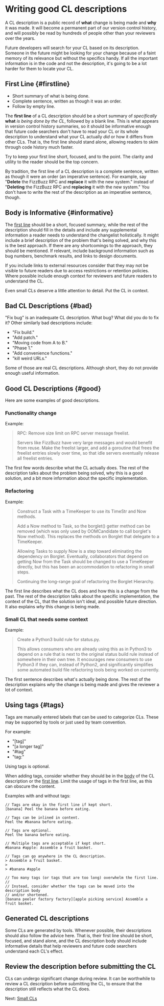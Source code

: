# Writing good CL descriptions



A CL description is a public record of **what** change is being made and **why**
it was made. It will become a permanent part of our version control history, and
will possibly be read by hundreds of people other than your reviewers over the
years.

Future developers will search for your CL based on its description. Someone in
the future might be looking for your change because of a faint memory of its
relevance but without the specifics handy. If all the important information is
in the code and not the description, it's going to be a lot harder for them to
locate your CL.

## First Line {#firstline}

*   Short summary of what is being done.
*   Complete sentence, written as though it was an order.
*   Follow by empty line.

The **first line** of a CL description should be a short summary of
*specifically* **what** *is being done by the CL*, followed by a blank line.
This is what appears in version control history summaries, so it should be
informative enough that future code searchers don't have to read your CL or its
whole description to understand what your CL actually *did* or how it differs
from other CLs. That is, the first line should stand alone, allowing readers to
skim through code history much faster.

Try to keep your first line short, focused, and to the point. The clarity and
utility to the reader should be the top concern.

By tradition, the first line of a CL description is a complete sentence, written
as though it were an order (an imperative sentence). For example, say
\"**Delete** the FizzBuzz RPC and **replace** it with the new system." instead
of \"**Deleting** the FizzBuzz RPC and **replacing** it with the new system."
You don't have to write the rest of the description as an imperative sentence,
though.

## Body is Informative {#informative}

The [first line](#firstline) should be a short, focused summary, while the rest
of the description should fill in the details and include any supplemental
information a reader needs to understand the changelist holistically. It might
include a brief description of the problem that's being solved, and why this is
the best approach. If there are any shortcomings to the approach, they should be
mentioned. If relevant, include background information such as bug numbers,
benchmark results, and links to design documents.

If you include links to external resources consider that they may not be visible
to future readers due to access restrictions or retention policies. Where
possible include enough context for reviewers and future readers to understand
the CL.

Even small CLs deserve a little attention to detail. Put the CL in context.

## Bad CL Descriptions {#bad}

"Fix bug" is an inadequate CL description. What bug? What did you do to fix it?
Other similarly bad descriptions include:

-   "Fix build."
-   "Add patch."
-   "Moving code from A to B."
-   "Phase 1."
-   "Add convenience functions."
-   "kill weird URLs."

Some of those are real CL descriptions. Although short, they do not provide
enough useful information.

## Good CL Descriptions {#good}

Here are some examples of good descriptions.

### Functionality change

Example:

> RPC: Remove size limit on RPC server message freelist.
>
> Servers like FizzBuzz have very large messages and would benefit from reuse.
> Make the freelist larger, and add a goroutine that frees the freelist entries
> slowly over time, so that idle servers eventually release all freelist
> entries.

The first few words describe what the CL actually does. The rest of the
description talks about the problem being solved, why this is a good solution,
and a bit more information about the specific implementation.

### Refactoring

Example:

> Construct a Task with a TimeKeeper to use its TimeStr and Now methods.
>
> Add a Now method to Task, so the borglet() getter method can be removed (which
> was only used by OOMCandidate to call borglet's Now method). This replaces the
> methods on Borglet that delegate to a TimeKeeper.
>
> Allowing Tasks to supply Now is a step toward eliminating the dependency on
> Borglet. Eventually, collaborators that depend on getting Now from the Task
> should be changed to use a TimeKeeper directly, but this has been an
> accommodation to refactoring in small steps.
>
> Continuing the long-range goal of refactoring the Borglet Hierarchy.

The first line describes what the CL does and how this is a change from the
past. The rest of the description talks about the specific implementation, the
context of the CL, that the solution isn't ideal, and possible future direction.
It also explains *why* this change is being made.

### Small CL that needs some context

Example:

> Create a Python3 build rule for status.py.
>
> This allows consumers who are already using this as in Python3 to depend on a
> rule that is next to the original status build rule instead of somewhere in
> their own tree. It encourages new consumers to use Python3 if they can,
> instead of Python2, and significantly simplifies some automated build file
> refactoring tools being worked on currently.

The first sentence describes what's actually being done. The rest of the
description explains *why* the change is being made and gives the reviewer a lot
of context.

## Using tags {#tags}

Tags are manually entered labels that can be used to categorize CLs. These may
be supported by tools or just used by team convention.

For example:

-   "[tag]"
-   "[a longer tag]"
-   "#tag"
-   "tag:"

Using tags is optional.

When adding tags, consider whether they should be in the [body](#informative) of
the CL description or the [first line](#firstline). Limit the usage of tags in
the first line, as this can obscure the content.

Examples with and without tags:

``` {.good}
// Tags are okay in the first line if kept short.
[banana] Peel the banana before eating.

// Tags can be inlined in content.
Peel the #banana before eating.

// Tags are optional.
Peel the banana before eating.

// Multiple tags are acceptable if kept short.
#banana #apple: Assemble a fruit basket.

// Tags can go anywhere in the CL description.
> Assemble a fruit basket.
>
> #banana #apple
```

``` {.bad}
// Too many tags (or tags that are too long) overwhelm the first line.
//
// Instead, consider whether the tags can be moved into the description body
// and/or shortened.
[banana peeler factory factory][apple picking service] Assemble a fruit basket.
```

## Generated CL descriptions

Some CLs are generated by tools. Whenever possible, their descriptions should
also follow the advice here. That is, their first line should be short, focused,
and stand alone, and the CL description body should include informative details
that help reviewers and future code searchers understand each CL's effect.

## Review the description before submitting the CL

CLs can undergo significant change during review. It can be worthwhile to review
a CL description before submitting the CL, to ensure that the description still
reflects what the CL does.

Next: [Small CLs](small-cls.md)
